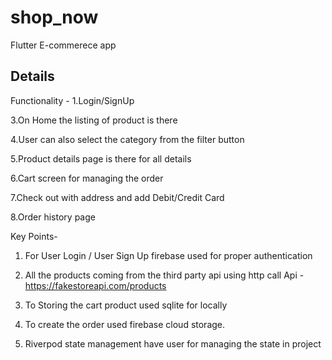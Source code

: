 # shop_now

Flutter E-commerece app

## Details

Functionality -
1.Login/SignUp

3.On Home the listing of product is there

4.User can also select the category from the filter button

5.Product details page is there for all details

6.Cart screen for managing the order

7.Check out with address and add Debit/Credit Card 

8.Order history page


 Key Points-

1. For User Login / User Sign Up firebase used for proper authentication

2. All the products coming from the third party api using http call
 Api - https://fakestoreapi.com/products

3. To Storing the cart product used sqlite for locally

4. To create the order used firebase cloud storage.

5. Riverpod state management have user for managing the state in project


